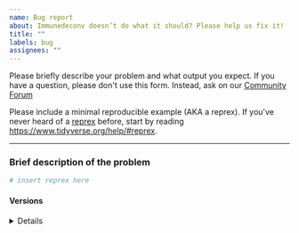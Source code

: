 ```yaml
---
name: Bug report
about: Immunedeconv doesn’t do what it should? Please help us fix it!
title: ""
labels: bug
assignees: ""
---
```


Please briefly describe your problem and what output you expect. If you have a question, please don't use this form.
Instead, ask on our [Community Forum](https://github.com/icbi-lab/immunedeconv/discussions)

Please include a minimal reproducible example (AKA a reprex). If you've never heard of a [reprex](http://reprex.tidyverse.org/) before, start by reading <https://www.tidyverse.org/help/#reprex>.

---

### Brief description of the problem

```r
# insert reprex here
```

#### Versions

<details>

[Paste the output of `sessionInfo()` leaving a blank line after the details tag]

</details>
